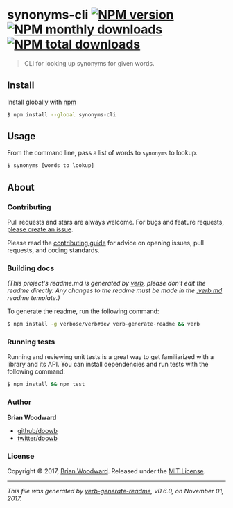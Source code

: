 # synonyms-cli [![NPM version](https://img.shields.io/npm/v/synonyms-cli.svg?style=flat)](https://www.npmjs.com/package/synonyms-cli) [![NPM monthly downloads](https://img.shields.io/npm/dm/synonyms-cli.svg?style=flat)](https://npmjs.org/package/synonyms-cli)  [![NPM total downloads](https://img.shields.io/npm/dt/synonyms-cli.svg?style=flat)](https://npmjs.org/package/synonyms-cli)

> CLI for looking up synonyms for given words.

## Install

Install globally with [npm](https://www.npmjs.com/)

```sh
$ npm install --global synonyms-cli
```

## Usage

From the command line, pass a list of words to `synonyms` to lookup.

```sh
$ synonyms [words to lookup]
```

## About

### Contributing

Pull requests and stars are always welcome. For bugs and feature requests, [please create an issue](../../issues/new).

Please read the [contributing guide](.github/contributing.md) for advice on opening issues, pull requests, and coding standards.

### Building docs

_(This project's readme.md is generated by [verb](https://github.com/verbose/verb-generate-readme), please don't edit the readme directly. Any changes to the readme must be made in the [.verb.md](.verb.md) readme template.)_

To generate the readme, run the following command:

```sh
$ npm install -g verbose/verb#dev verb-generate-readme && verb
```

### Running tests

Running and reviewing unit tests is a great way to get familiarized with a library and its API. You can install dependencies and run tests with the following command:

```sh
$ npm install && npm test
```

### Author

**Brian Woodward**

* [github/doowb](https://github.com/doowb)
* [twitter/doowb](https://twitter.com/doowb)

### License

Copyright © 2017, [Brian Woodward](https://doowb.com).
Released under the [MIT License](LICENSE).

***

_This file was generated by [verb-generate-readme](https://github.com/verbose/verb-generate-readme), v0.6.0, on November 01, 2017._
